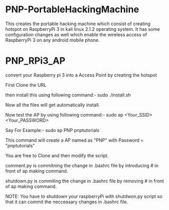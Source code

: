 # PNP-PortableHackingMachine
This creates the portable hacking machine which consist of creating hotspot on RaspberryPi 3 in kali linux 2.1.2 operating system. It has some configuration changes as well which enable the wireless access of RaspberryPi 3 on any android mobile phone. 

# PNP_RPi3_AP
convert your Raspberry pi 3 into a Access Point by creating the hotspot

First Clone the URL

then install this using following command:-
sudo ./install.sh 

Now all the files will get automatically install.

Now test the AP by using following command:-
sudo ap <Your_SSID> <Your_PASSWORD>

Say For Example:-
sudo ap PNP pnptutorials

This command will create a AP named as "PNP" with Password = "pnptutorials"

You are free to Clone and then modify the script.

comment.py is commitning the change in .bashrc file by introducing # in front of ap making command.

shutdown.py is commiting the change in .bashrc file by removing # in front of ap making command.

NOTE: You have to shutdown your raspberryPi with shutdwon.py script so that it can commit the necceasary changes in .bashrc file.

